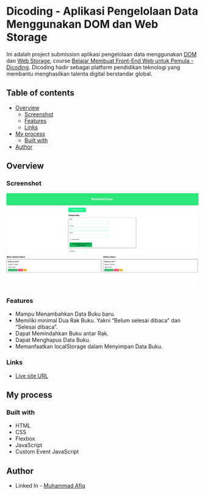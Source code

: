 # Dicoding - Aplikasi Pengelolaan Data Menggunakan DOM dan Web Storage

Ini adalah project submission aplikasi pengelolaan data menggunakan [DOM](https://developer.mozilla.org/en-US/docs/Web/API/Document_Object_Model) dan [Web Storage](https://developer.mozilla.org/en-US/docs/Web/API/Web_Storage_API), course [Belajar Membuat Front-End Web untuk Pemula - Dicoding](https://www.dicoding.com/academies/315).
Dicoding hadir sebagai platform pendidikan teknologi yang membantu menghasilkan talenta digital berstandar global.

## Table of contents

- [Overview](#overview)
  - [Screenshot](#screenshot)
  - [Features](#features)
  - [Links](#links)
- [My process](#my-process)
  - [Built with](#built-with)
- [Author](#author)

## Overview

### Screenshot

![](./new_screenshot.png.png)

### Features

- Mampu Menambahkan Data Buku baru.
- Memiliki minimal Dua Rak Buku. Yakni “Belum selesai dibaca” dan “Selesai dibaca”.
- Dapat Memindahkan Buku antar Rak.
- Dapat Menghapus Data Buku.
- Memanfaatkan localStorage dalam Menyimpan Data Buku.

### Links

- [Live site URL]([https://ijuldev.github.io/bookshelf-app](https://bookshelf-app-inky.vercel.app/))

## My process

### Built with

- HTML
- CSS
- Flexbox
- JavaScript
- Custom Event JavaScript

## Author
- Linked In - [Muhammad Afiq](https://www.linkedin.com/in/muhammad-afiq-2a097314b/)
